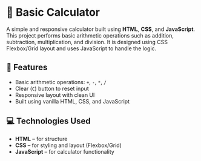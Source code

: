 # 🧮 Basic Calculator

A simple and responsive calculator built using **HTML**, **CSS**, and **JavaScript**. This project performs basic arithmetic operations such as addition, subtraction, multiplication, and division. It is designed using CSS Flexbox/Grid layout and uses JavaScript to handle the logic.

## 📌 Features

- Basic arithmetic operations: `+`, `-`, `*`, `/`
- Clear (`C`) button to reset input
- Responsive layout with clean UI
- Built using vanilla HTML, CSS, and JavaScript


## 💻 Technologies Used

- **HTML** – for structure  
- **CSS** – for styling and layout (Flexbox/Grid)  
- **JavaScript** – for calculator functionality 
